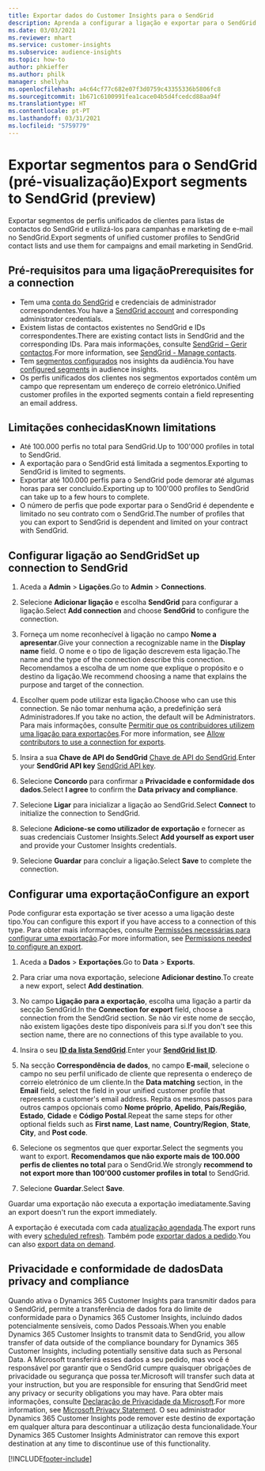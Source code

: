 ```yaml
---
title: Exportar dados do Customer Insights para o SendGrid
description: Aprenda a configurar a ligação e exportar para o SendGrid.
ms.date: 03/03/2021
ms.reviewer: mhart
ms.service: customer-insights
ms.subservice: audience-insights
ms.topic: how-to
author: phkieffer
ms.author: philk
manager: shellyha
ms.openlocfilehash: a4c64cf77c682e07f3d0759c43355336b5806fc8
ms.sourcegitcommit: 1b671c6100991fea1cace04b5d4fcedcd88aa94f
ms.translationtype: HT
ms.contentlocale: pt-PT
ms.lasthandoff: 03/31/2021
ms.locfileid: "5759779"
---
```

# <a name="export-segments-to-sendgrid-preview"></a><span data-ttu-id="ae3e7-103">Exportar segmentos para o SendGrid (pré-visualização)</span><span class="sxs-lookup"><span data-stu-id="ae3e7-103">Export segments to SendGrid (preview)</span></span>

<span data-ttu-id="ae3e7-104">Exportar segmentos de perfis unificados de clientes para listas de contactos do SendGrid e utilizá-los para campanhas e marketing de e-mail no SendGrid.</span><span class="sxs-lookup"><span data-stu-id="ae3e7-104">Export segments of unified customer profiles to SendGrid contact lists and use them for campaigns and email marketing in SendGrid.</span></span> 

## <a name="prerequisites-for-a-connection"></a><span data-ttu-id="ae3e7-105">Pré-requisitos para uma ligação</span><span class="sxs-lookup"><span data-stu-id="ae3e7-105">Prerequisites for a connection</span></span>

-   <span data-ttu-id="ae3e7-106">Tem uma [conta do SendGrid](https://sendgrid.com/) e credenciais de administrador correspondentes.</span><span class="sxs-lookup"><span data-stu-id="ae3e7-106">You have a [SendGrid account](https://sendgrid.com/) and corresponding administrator credentials.</span></span>
-   <span data-ttu-id="ae3e7-107">Existem listas de contactos existentes no SendGrid e IDs correspondentes.</span><span class="sxs-lookup"><span data-stu-id="ae3e7-107">There are existing contact lists in SendGrid and the corresponding IDs.</span></span> <span data-ttu-id="ae3e7-108">Para mais informações, consulte [SendGrid – Gerir contactos](https://sendgrid.com/docs/ui/managing-contacts/create-and-manage-contacts/#manage-contacts).</span><span class="sxs-lookup"><span data-stu-id="ae3e7-108">For more information, see [SendGrid - Manage contacts](https://sendgrid.com/docs/ui/managing-contacts/create-and-manage-contacts/#manage-contacts).</span></span>
-   <span data-ttu-id="ae3e7-109">Tem [segmentos configurados](segments.md) nos insights da audiência.</span><span class="sxs-lookup"><span data-stu-id="ae3e7-109">You have [configured segments](segments.md) in audience insights.</span></span>
-   <span data-ttu-id="ae3e7-110">Os perfis unificados dos clientes nos segmentos exportados contêm um campo que representam um endereço de correio eletrónico.</span><span class="sxs-lookup"><span data-stu-id="ae3e7-110">Unified customer profiles in the exported segments contain a field representing an email address.</span></span>

## <a name="known-limitations"></a><span data-ttu-id="ae3e7-111">Limitações conhecidas</span><span class="sxs-lookup"><span data-stu-id="ae3e7-111">Known limitations</span></span>

- <span data-ttu-id="ae3e7-112">Até 100.000 perfis no total para SendGrid.</span><span class="sxs-lookup"><span data-stu-id="ae3e7-112">Up to 100'000 profiles in total to SendGrid.</span></span>
- <span data-ttu-id="ae3e7-113">A exportação para o SendGrid está limitada a segmentos.</span><span class="sxs-lookup"><span data-stu-id="ae3e7-113">Exporting to SendGrid is limited to segments.</span></span>
- <span data-ttu-id="ae3e7-114">Exportar até 100.000 perfis para o SendGrid pode demorar até algumas horas para ser concluído.</span><span class="sxs-lookup"><span data-stu-id="ae3e7-114">Exporting up to 100'000 profiles to SendGrid can take up to a few hours to complete.</span></span> 
- <span data-ttu-id="ae3e7-115">O número de perfis que pode exportar para o SendGrid é dependente e limitado no seu contrato com o SendGrid.</span><span class="sxs-lookup"><span data-stu-id="ae3e7-115">The number of profiles that you can export to SendGrid is dependent and limited on your contract with SendGrid.</span></span>

## <a name="set-up-connection-to-sendgrid"></a><span data-ttu-id="ae3e7-116">Configurar ligação ao SendGrid</span><span class="sxs-lookup"><span data-stu-id="ae3e7-116">Set up connection to SendGrid</span></span>

1. <span data-ttu-id="ae3e7-117">Aceda a **Admin** > **Ligações**.</span><span class="sxs-lookup"><span data-stu-id="ae3e7-117">Go to **Admin** > **Connections**.</span></span>

1. <span data-ttu-id="ae3e7-118">Selecione **Adicionar ligação** e escolha **SendGrid** para configurar a ligação.</span><span class="sxs-lookup"><span data-stu-id="ae3e7-118">Select **Add connection** and choose **SendGrid** to configure the connection.</span></span>

1. <span data-ttu-id="ae3e7-119">Forneça um nome reconhecível à ligação no campo **Nome a apresentar**.</span><span class="sxs-lookup"><span data-stu-id="ae3e7-119">Give your connection a recognizable name in the **Display name** field.</span></span> <span data-ttu-id="ae3e7-120">O nome e o tipo de ligação descrevem esta ligação.</span><span class="sxs-lookup"><span data-stu-id="ae3e7-120">The name and the type of the connection describe this connection.</span></span> <span data-ttu-id="ae3e7-121">Recomendamos a escolha de um nome que explique o propósito e o destino da ligação.</span><span class="sxs-lookup"><span data-stu-id="ae3e7-121">We recommend choosing a name that explains the purpose and target of the connection.</span></span>

1. <span data-ttu-id="ae3e7-122">Escolher quem pode utilizar esta ligação.</span><span class="sxs-lookup"><span data-stu-id="ae3e7-122">Choose who can use this connection.</span></span> <span data-ttu-id="ae3e7-123">Se não tomar nenhuma ação, a predefinição será Administradores.</span><span class="sxs-lookup"><span data-stu-id="ae3e7-123">If you take no action, the default will be Administrators.</span></span> <span data-ttu-id="ae3e7-124">Para mais informações, consulte [Permitir que os contribuidores utilizem uma ligação para exportações](connections.md#allow-contributors-to-use-a-connection-for-exports).</span><span class="sxs-lookup"><span data-stu-id="ae3e7-124">For more information, see [Allow contributors to use a connection for exports](connections.md#allow-contributors-to-use-a-connection-for-exports).</span></span>

1. <span data-ttu-id="ae3e7-125">Insira a sua **Chave de API do SendGrid** [Chave de API do SendGrid](https://sendgrid.com/docs/ui/account-and-settings/api-keys/).</span><span class="sxs-lookup"><span data-stu-id="ae3e7-125">Enter your **SendGrid API key** [SendGrid API key](https://sendgrid.com/docs/ui/account-and-settings/api-keys/).</span></span>

1. <span data-ttu-id="ae3e7-126">Selecione **Concordo** para confirmar a **Privacidade e conformidade dos dados**.</span><span class="sxs-lookup"><span data-stu-id="ae3e7-126">Select **I agree** to confirm the **Data privacy and compliance**.</span></span>

1. <span data-ttu-id="ae3e7-127">Selecione **Ligar** para inicializar a ligação ao SendGrid.</span><span class="sxs-lookup"><span data-stu-id="ae3e7-127">Select **Connect** to initialize the connection to SendGrid.</span></span>

1. <span data-ttu-id="ae3e7-128">Selecione **Adicione-se como utilizador de exportação** e fornecer as suas credenciais Customer Insights.</span><span class="sxs-lookup"><span data-stu-id="ae3e7-128">Select **Add yourself as export user** and provide your Customer Insights credentials.</span></span>

1. <span data-ttu-id="ae3e7-129">Selecione **Guardar** para concluir a ligação.</span><span class="sxs-lookup"><span data-stu-id="ae3e7-129">Select **Save** to complete the connection.</span></span>

## <a name="configure-an-export"></a><span data-ttu-id="ae3e7-130">Configurar uma exportação</span><span class="sxs-lookup"><span data-stu-id="ae3e7-130">Configure an export</span></span>

<span data-ttu-id="ae3e7-131">Pode configurar esta exportação se tiver acesso a uma ligação deste tipo.</span><span class="sxs-lookup"><span data-stu-id="ae3e7-131">You can configure this export if you have access to a connection of this type.</span></span> <span data-ttu-id="ae3e7-132">Para obter mais informações, consulte [Permissões necessárias para configurar uma exportação](export-destinations.md#set-up-a-new-export).</span><span class="sxs-lookup"><span data-stu-id="ae3e7-132">For more information, see [Permissions needed to configure an export](export-destinations.md#set-up-a-new-export).</span></span>

1. <span data-ttu-id="ae3e7-133">Aceda a **Dados** > **Exportações**.</span><span class="sxs-lookup"><span data-stu-id="ae3e7-133">Go to **Data** > **Exports**.</span></span>

1. <span data-ttu-id="ae3e7-134">Para criar uma nova exportação, selecione **Adicionar destino**.</span><span class="sxs-lookup"><span data-stu-id="ae3e7-134">To create a new export, select **Add destination**.</span></span>

1. <span data-ttu-id="ae3e7-135">No campo **Ligação para a exportação**, escolha uma ligação a partir da secção SendGrid.</span><span class="sxs-lookup"><span data-stu-id="ae3e7-135">In the **Connection for export** field, choose a connection from the SendGrid section.</span></span> <span data-ttu-id="ae3e7-136">Se não vir este nome de secção, não existem ligações deste tipo disponíveis para si.</span><span class="sxs-lookup"><span data-stu-id="ae3e7-136">If you don't see this section name, there are no connections of this type available to you.</span></span>

1. <span data-ttu-id="ae3e7-137">Insira o seu **[ID da lista SendGrid](https://sendgrid.com/docs/ui/managing-contacts/create-and-manage-contacts/#manage-contacts)**.</span><span class="sxs-lookup"><span data-stu-id="ae3e7-137">Enter your **[SendGrid list ID](https://sendgrid.com/docs/ui/managing-contacts/create-and-manage-contacts/#manage-contacts)**.</span></span>

1. <span data-ttu-id="ae3e7-138">Na secção **Correspondência de dados**, no campo **E-mail**, selecione o campo no seu perfil unificado de cliente que representa o endereço de correio eletrónico de um cliente.</span><span class="sxs-lookup"><span data-stu-id="ae3e7-138">In the **Data matching** section, in the **Email** field, select the field in your unified customer profile that represents a customer's email address.</span></span> <span data-ttu-id="ae3e7-139">Repita os mesmos passos para outros campos opcionais como **Nome próprio**, **Apelido**, **País/Região**, **Estado**, **Cidade** e **Código Postal**.</span><span class="sxs-lookup"><span data-stu-id="ae3e7-139">Repeat the same steps for other optional fields such as **First name**, **Last name**, **Country/Region**, **State**, **City**, and **Post code**.</span></span>

1. <span data-ttu-id="ae3e7-140">Selecione os segmentos que quer exportar.</span><span class="sxs-lookup"><span data-stu-id="ae3e7-140">Select the segments you want to export.</span></span> <span data-ttu-id="ae3e7-141">**Recomendamos que não exporte mais de 100.000 perfis de clientes no total** para o SendGrid.</span><span class="sxs-lookup"><span data-stu-id="ae3e7-141">We strongly **recommend to not export more than 100'000 customer profiles in total** to SendGrid.</span></span> 

1. <span data-ttu-id="ae3e7-142">Selecione **Guardar**.</span><span class="sxs-lookup"><span data-stu-id="ae3e7-142">Select **Save**.</span></span>

<span data-ttu-id="ae3e7-143">Guardar uma exportação não executa a exportação imediatamente.</span><span class="sxs-lookup"><span data-stu-id="ae3e7-143">Saving an export doesn't run the export immediately.</span></span>

<span data-ttu-id="ae3e7-144">A exportação é executada com cada [atualização agendada](system.md#schedule-tab).</span><span class="sxs-lookup"><span data-stu-id="ae3e7-144">The export runs with every [scheduled refresh](system.md#schedule-tab).</span></span> <span data-ttu-id="ae3e7-145">Também pode [exportar dados a pedido](export-destinations.md#run-exports-on-demand).</span><span class="sxs-lookup"><span data-stu-id="ae3e7-145">You can also [export data on demand](export-destinations.md#run-exports-on-demand).</span></span> 

## <a name="data-privacy-and-compliance"></a><span data-ttu-id="ae3e7-146">Privacidade e conformidade de dados</span><span class="sxs-lookup"><span data-stu-id="ae3e7-146">Data privacy and compliance</span></span>

<span data-ttu-id="ae3e7-147">Quando ativa o Dynamics 365 Customer Insights para transmitir dados para o SendGrid, permite a transferência de dados fora do limite de conformidade para o Dynamics 365 Customer Insights, incluindo dados potencialmente sensíveis, como Dados Pessoais.</span><span class="sxs-lookup"><span data-stu-id="ae3e7-147">When you enable Dynamics 365 Customer Insights to transmit data to SendGrid, you allow transfer of data outside of the compliance boundary for Dynamics 365 Customer Insights, including potentially sensitive data such as Personal Data.</span></span> <span data-ttu-id="ae3e7-148">A Microsoft transferirá esses dados a seu pedido, mas você é responsável por garantir que o SendGrid cumpre quaisquer obrigações de privacidade ou segurança que possa ter.</span><span class="sxs-lookup"><span data-stu-id="ae3e7-148">Microsoft will transfer such data at your instruction, but you are responsible for ensuring that SendGrid meet any privacy or security obligations you may have.</span></span> <span data-ttu-id="ae3e7-149">Para obter mais informações, consulte [Declaração de Privacidade da Microsoft](https://go.microsoft.com/fwlink/?linkid=396732).</span><span class="sxs-lookup"><span data-stu-id="ae3e7-149">For more information, see [Microsoft Privacy Statement](https://go.microsoft.com/fwlink/?linkid=396732).</span></span>
<span data-ttu-id="ae3e7-150">O seu administrador Dynamics 365 Customer Insights pode remover este destino de exportação em qualquer altura para descontinuar a utilização desta funcionalidade.</span><span class="sxs-lookup"><span data-stu-id="ae3e7-150">Your Dynamics 365 Customer Insights Administrator can remove this export destination at any time to discontinue use of this functionality.</span></span>


[!INCLUDE[footer-include](../includes/footer-banner.md)]